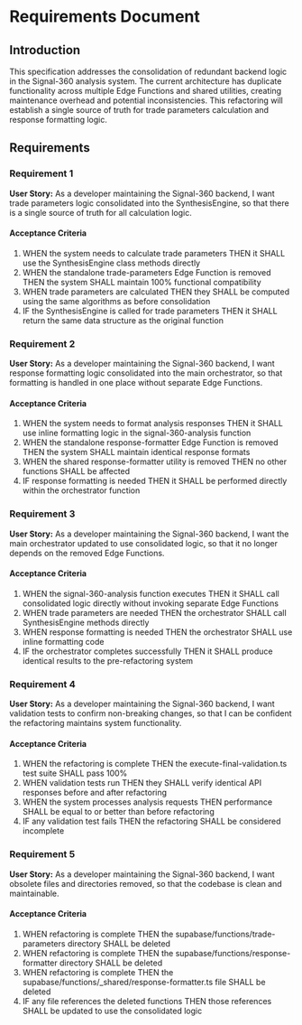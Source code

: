 # Requirements Document

## Introduction

This specification addresses the consolidation of redundant backend logic in the Signal-360 analysis system. The current architecture has duplicate functionality across multiple Edge Functions and shared utilities, creating maintenance overhead and potential inconsistencies. This refactoring will establish a single source of truth for trade parameters calculation and response formatting logic.

## Requirements

### Requirement 1

**User Story:** As a developer maintaining the Signal-360 backend, I want trade parameters logic consolidated into the SynthesisEngine, so that there is a single source of truth for all calculation logic.

#### Acceptance Criteria

1. WHEN the system needs to calculate trade parameters THEN it SHALL use the SynthesisEngine class methods directly
2. WHEN the standalone trade-parameters Edge Function is removed THEN the system SHALL maintain 100% functional compatibility
3. WHEN trade parameters are calculated THEN they SHALL be computed using the same algorithms as before consolidation
4. IF the SynthesisEngine is called for trade parameters THEN it SHALL return the same data structure as the original function

### Requirement 2

**User Story:** As a developer maintaining the Signal-360 backend, I want response formatting logic consolidated into the main orchestrator, so that formatting is handled in one place without separate Edge Functions.

#### Acceptance Criteria

1. WHEN the system needs to format analysis responses THEN it SHALL use inline formatting logic in the signal-360-analysis function
2. WHEN the standalone response-formatter Edge Function is removed THEN the system SHALL maintain identical response formats
3. WHEN the shared response-formatter utility is removed THEN no other functions SHALL be affected
4. IF response formatting is needed THEN it SHALL be performed directly within the orchestrator function

### Requirement 3

**User Story:** As a developer maintaining the Signal-360 backend, I want the main orchestrator updated to use consolidated logic, so that it no longer depends on the removed Edge Functions.

#### Acceptance Criteria

1. WHEN the signal-360-analysis function executes THEN it SHALL call consolidated logic directly without invoking separate Edge Functions
2. WHEN trade parameters are needed THEN the orchestrator SHALL call SynthesisEngine methods directly
3. WHEN response formatting is needed THEN the orchestrator SHALL use inline formatting code
4. IF the orchestrator completes successfully THEN it SHALL produce identical results to the pre-refactoring system

### Requirement 4

**User Story:** As a developer maintaining the Signal-360 backend, I want validation tests to confirm non-breaking changes, so that I can be confident the refactoring maintains system functionality.

#### Acceptance Criteria

1. WHEN the refactoring is complete THEN the execute-final-validation.ts test suite SHALL pass 100%
2. WHEN validation tests run THEN they SHALL verify identical API responses before and after refactoring
3. WHEN the system processes analysis requests THEN performance SHALL be equal to or better than before refactoring
4. IF any validation test fails THEN the refactoring SHALL be considered incomplete

### Requirement 5

**User Story:** As a developer maintaining the Signal-360 backend, I want obsolete files and directories removed, so that the codebase is clean and maintainable.

#### Acceptance Criteria

1. WHEN refactoring is complete THEN the supabase/functions/trade-parameters directory SHALL be deleted
2. WHEN refactoring is complete THEN the supabase/functions/response-formatter directory SHALL be deleted
3. WHEN refactoring is complete THEN the supabase/functions/_shared/response-formatter.ts file SHALL be deleted
4. IF any file references the deleted functions THEN those references SHALL be updated to use the consolidated logic